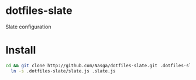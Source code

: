 dotfiles-slate
==============

Slate configuration

# Install

`````bash
cd && git clone http://github.com/Nasga/dotfiles-slate.git .dotfiles-slate &&\
  ln -s .dotfiles-slate/slate.js .slate.js
`````

